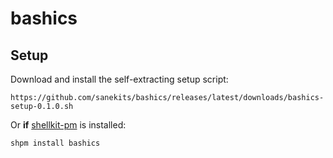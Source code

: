 # bashics

## Setup

Download and install the self-extracting setup script:

    https://github.com/sanekits/bashics/releases/latest/downloads/bashics-setup-0.1.0.sh

Or **if** [shellkit-pm](https://github.com/sanekits/shellkit-pm) is installed:

    shpm install bashics

##

